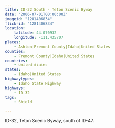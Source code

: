```yaml
---
title: ID-32 South - Teton Scenic Byway
date: "2006-07-01T00:00:00Z"
imageid: "1281406834"
flickrid: "1281406834"
location:
    latitude: 44.070932
    longitude: -111.435707
places:
    - Ashton|Fremont County|Idaho|United States
counties:
    - Fremont County|Idaho|United States
countries:
    - United States
states:
    - Idaho|United States
highwaytypes:
    - Idaho State Highway
highways:
    - ID-32
tags:
    - Shield

---
```

ID-32, Teton Scenic Byway, south of ID-47.